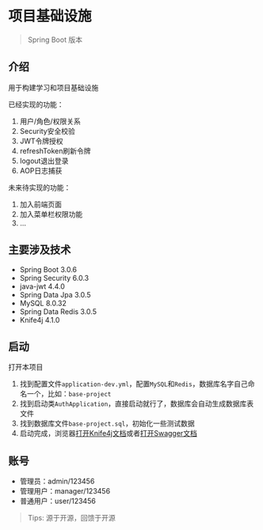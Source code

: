# 项目基础设施

> Spring Boot 版本

## 介绍

用于构建学习和项目基础设施

已经实现的功能：

1. 用户/角色/权限关系
2. Security安全校验
3. JWT令牌授权
4. refreshToken刷新令牌
5. logout退出登录
6. AOP日志捕获

未来待实现的功能：

1. 加入前端页面
2. 加入菜单栏权限功能
3. ...

## 主要涉及技术

- Spring Boot 3.0.6
- Spring Security 6.0.3
- java-jwt 4.4.0
- Spring Data Jpa 3.0.5
- MySQL 8.0.32
- Spring Data Redis 3.0.5
- Knife4j 4.1.0

## 启动

打开本项目

1. 找到配置文件`application-dev.yml`，配置`MySQL`和`Redis`，数据库名字自己命名一个，比如：`base-project`
2. 找到启动类`AuthApplication`，直接启动就行了，数据库会自动生成数据库表文件
3. 找到数据库文件`base-project.sql`，初始化一些测试数据
4. 启动完成，浏览器[打开Knife4j文档](http://localhost:8080/doc.html)或者[打开Swagger文档](http://localhost:8080/swagger-ui/index.html)

## 账号

- 管理员：admin/123456
- 管理用户：manager/123456
- 普通用户：user/123456

> Tips: 源于开源，回馈于开源